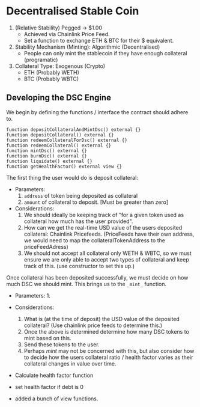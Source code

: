 # Decentralised Stable Coin

1. (Relative Stability) Pegged -> $1.00 
    - Achieved via Chainlink Price Feed.
    - Set a function to exchange ETH & BTC for their $ equivalent.
2. Stability Mechanism (Minting): Algorithmic (Decentralised)
    - People can only mint the stablecoin if they have enough collateral (programatic)
3. Collateral Type: Exogenous (Crypto)
    - ETH (Probably WETH)
    - BTC (Probably WBTC)


## Developing the DSC Engine
We begin by defining the functions / interface the contract should adhere to.
```
function depositCollateralAndMintDsc() external {}
function depositCollateral() external {}
function redeemCollateralForDsc() external {}
function redeemCollateral() external {}
function mintDsc() external {}
function burnDsc() external {}
function liquidate() external {}
function getHealthFactor() external view {}
```

The first thing the user would do is deposit collateral:
- Parameters:
    1. `address` of token being deposited as collateral
    2. `amount` of collateral to deposit. [Must be greater than zero]
- Considerations: 
    1. We should ideally be keeping track of "for a given token used as collateral how much has the user provided".
    2. How can we get the real-time USD value of the users deposited collateral: Chainlink Pricefeeds. (PriceFeeds have their own address, we would need to map the collateralTokenAddress to the priceFeedAdress)
    3. We should not accept all collateral only WETH & WBTC, so we must ensure we are only able to accept two types of collateral and keep track of this. (use constructor to set this up.)

Once collateral has been deposited successfully, we must decide on how much DSC we should mint. This brings us to the `_mint_` function.
- Parameters:
    1. 
- Considerations:
    1. What is (at the time of deposit) the USD value of the deposited collateral? (Use chainlink price feeds to determine this.)
    2. Once the above is determined determine how many DSC tokens to mint based on this.
    3. Send these tokens to the user.
    4. Perhaps _mint_ may not be concerned with this, but also consider how to decide how the users collateral ratio / health factor varies as their collateral changes in value over time. 


- Calculate health factor function
- set health factor if debt is 0
- added a bunch of view functions. 